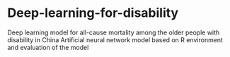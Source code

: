 # Deep-learning-for-disability
Deep learning model for all-cause mortality among the older people with disability in China
Artificial neural network model based on R environment and evaluation of the model
